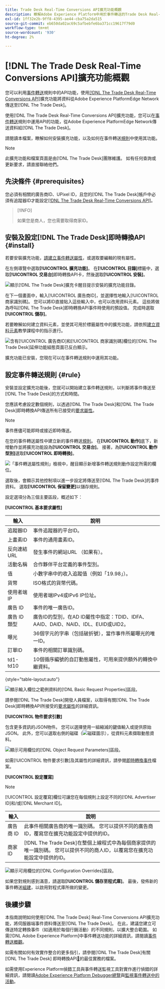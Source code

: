 ```yaml
---
title: Trade Desk Real-Time Conversions API擴充功能概觀
description: 瞭解Adobe Experience Platform中用於事件轉送的Trade Desk Real-Time Conversions API擴充功能。
exl-id: 1ff32e2b-9ff8-4395-ae44-cba75a2da515
source-git-commit: eb650da02ac69c5afbebfe6ba371cc19617f79d0
workflow-type: tm+mt
source-wordcount: '930'
ht-degree: 2%

---
```


# [!DNL The Trade Desk Real-Time Conversions API]擴充功能概觀

您可以利用[事件轉送](../../../ui/event-forwarding/overview.md)規則中的API功能，使用[[!DNL The Trade Desk Real-Time Conversions API]](https://partner.thetradedesk.com/v3/portal/data/doc/DataConversionEventsApi)擴充功能將資料從Adobe Experience PlatformEdge Network傳送至[!DNL The Trade Desk]。

使用[!DNL The Trade Desk Real-Time Conversions API]擴充功能，您可以在[事件轉送](../../../ui/event-forwarding/overview.md)規則中運用API的功能，從Adobe Experience PlatformEdge Network傳送資料給[!DNL The Trade Desk]。

請閱讀本檔案，瞭解如何安裝擴充功能，以及如何在事件轉送[規則](../../../ui/managing-resources/rules.md)中使用其功能。

>[!NOTE]
>
>此擴充功能和檔案頁面是由[!DNL The Trade Desk]團隊維護。 如有任何查詢或更新要求，請直接聯絡他們。

## 先決條件 {#prerequisites}

您必須有相關的廣告商ID、UPixel ID，且您的[!DNL The Trade Desk]帳戶中必須有追蹤器ID才能設定[[!DNL The Trade Desk Real-Time Conversions API]](https://partner.thetradedesk.com/v3/portal/data/doc/DataConversionEventsApi)。

>[!INFO]
>
>如果您是商人，您也需要取得商家ID。

## 安裝及設定[!DNL The Trade Desk]即時轉換API {#install}

若要安裝擴充功能，[請建立事件轉送屬性](../../../ui/event-forwarding/overview.md#properties)，或選取要編輯的現有屬性。

在左側導覽中選取&#x200B;**[!UICONTROL 擴充功能]**。 在&#x200B;**[!UICONTROL 目錄]**&#x200B;標籤中，選取&#x200B;**[!UICONTROL 交易台]**&#x200B;即時轉換API卡，然後選取&#x200B;**[!UICONTROL 安裝]**。

![顯示[!DNL The Trade Desk]擴充卡醒目提示安裝的擴充功能目錄。](../../../images/extensions/server/tradedesk/install-extension.png)

在下一個畫面中，輸入[!UICONTROL 廣告商ID]，並選擇性地輸入[!UICONTROL 商家識別碼]。 您可以將ID直接貼入這些輸入中，也可以改用資料元素。 這些將做為呼叫[!DNL The Trade Desk]即時轉換API事件時使用的預設值。 完成時選取&#x200B;**[!UICONTROL 儲存]**。

若要瞭解如何建立資料元素，並使其可用於標籤屬性中的擴充功能，請依照[建立資料元素](https://experienceleague.adobe.com/zh-hant/docs/platform-learn/data-collection/tags/create-data-elements)教學課程中的指示進行。

![含有[!UICONTROL 廣告商ID]和[!UICONTROL 商家識別碼]欄位的[!DNL The Trade Desk]延伸功能組態頁面已反白顯示。](../../../images/extensions/server/tradedesk/configure-extension.png)

擴充功能已安裝，您現在可以在事件轉送規則中運用其功能。

## 設定事件轉送規則 {#rule}

安裝並設定擴充功能後，您就可以開始建立事件轉送規則，以判斷將事件傳送至[!DNL The Trade Desk]的方式和時間。

您應該考慮設定數個規則，以透過[!DNL The Trade Desk]和[!DNL The Trade Desk]即時轉換API傳送所有已接受的[要求屬性](https://partner.thetradedesk.com/v3/portal/data/doc/DataConversionEventsApi#properties)。

>[!NOTE]
>
>事件應儘可能即時或接近即時傳送。

在您的事件轉送屬性中建立新的事件轉送[規則](../../../ui/managing-resources/rules.md)。 在&#x200B;**[!UICONTROL 動作]**&#x200B;底下，新增動作並將擴充功能設為&#x200B;**[!UICONTROL 交易台]**。 接著，為&#x200B;**[!UICONTROL 動作型別]**&#x200B;選取&#x200B;**[!UICONTROL 即時轉換]**。

![「事件轉送屬性規則」檢視中，醒目顯示新增事件轉送規則動作設定所需的欄位。](../../../images/extensions/server/tradedesk/tradedesk-event-action.png)

選取後，會顯示其他控制項以進一步設定將傳送至[!DNL The Trade Desk]的事件資料。 選取&#x200B;**[!UICONTROL 保留變更]**&#x200B;以儲存規則。

設定選項分為三個主要區段，概述如下：

**[!UICONTROL 基本要求屬性]**

| 輸入 | 說明 |
| --- | --- |
| 追蹤器ID | 事件追蹤器的平台ID。 |
| 上畫素ID | 事件的通用畫素ID。 |
| 反向連結URL | 發生事件的網站URL （如果有）。 |
| 活動名稱 | 合作夥伴平台定義的事件型別。 |
| 值 | 小數字串中的收入追蹤值（例如「19.98」）。 |
| 貨幣 | ISO格式的貨幣代碼。 |
| 使用者端IP | 使用者端IPv4或IPv6 IP位址。 |
| 廣告 ID | 事件的唯一廣告ID。 |
| 廣告 ID 類型 | 廣告ID的型別，在AD ID屬性中指定：TDID、IDFA、AAID、DAID、NAID、IDL、EUID或UID2。 |
| 曝光 | 36個字元的字串（包括破折號），當作事件所屬曝光的唯一ID。 |
| 訂單ID | 事件的相關訂單識別碼。 |
| td1-td10 | 10個循序編號的自訂動態屬性，可用來提供額外的轉換中繼資料。 |

{style="table-layout:auto"}

![顯示輸入欄位之範例資料的[!DNL Basic Request Properties]區段。](../../../images/extensions/server/tradedesk/configure-extension-basic-request-properties.png)

請參閱[!DNL The Trade Desk]開發人員檔案，以取得有關[!DNL The Trade Desk]即時轉換API所接受的[要求屬性](https://partner.thetradedesk.com/v3/portal/data/doc/DataConversionEventsApi#properties)的詳細資訊。

**[!UICONTROL 物件要求引數]**

包含更多資訊的JSON物件。 您可以選擇使用一組縮減的鍵值輸入或提供原始JSON。 此外，您可以選取右側的磁碟（![磁碟圖示](/help/images/icons/database.png)），從資料元素擷取動態資料。


![顯示可用欄位的[!DNL Object Request Parameters]區段。](../../../images/extensions/server/tradedesk/configure-object-request-params.png)

如需[!UICONTROL 物件要求引數]及其屬性的詳細資訊，請參閱[即時轉換事件](https://partner.thetradedesk.com/v3/portal/data/doc/DataConversionEventsApi#properties-items)檔案。

**[!UICONTROL 設定覆寫]**

>[!NOTE]
>
>[!UICONTROL 設定覆寫]欄位可讓您在每個規則上設定不同的[!DNL Advertiser ID]和/或[!DNL Merchant ID]。

| 輸入 | 說明 |
| --- | --- |
| 廣告商 ID | 此事件相關廣告商的唯一識別碼。 您可以提供不同的廣告商ID，覆寫您在擴充功能設定中提供的ID。 |
| 商家ID | [!DNL The Trade Desk]在整個上線程式中為每個商家提供的唯一識別碼。 您可以提供不同的商人ID，以覆寫您在擴充功能設定中提供的ID。 |

![顯示可用欄位的[!DNL Configuration Overrides]區段。](../../../images/extensions/server/tradedesk/configure-overrides.png)

如果您對規則感到滿意，請選取&#x200B;**[!UICONTROL 儲存至程式庫]**。 最後，發佈新的事件轉送[組建](../../../ui/publishing/builds.md)，以啟用對程式庫所做的變更。

## 後續步驟

本指南說明如何使用[!DNL The Trade Desk] Real-Time Conversions API擴充功能，將伺服器端事件資料傳送至[!DNL The Trade Desk]。 在此，建議您建立可傳送特定轉換事件（如適用於每個行銷活動）的不同規則，以擴大整合範圍。 如需[!DNL Adobe Experience Platform]中事件轉送功能的詳細資訊，請閱讀[事件轉送概觀](../../../ui/event-forwarding/overview.md)。

如需有關如何有效實作整合的更多指引，請參閱[!DNL The Trade Desk]有關 [!DNL The Trade Desk] 即時轉換API[&#128279;](https://www.facebook.com/business/help/308855623839366?id=818859032317965)的最佳實務的檔案。

如需使用Experience Platform偵錯工具與事件轉送監視工具對實作進行偵錯的詳細資訊，請閱讀[Adobe Experience Platform Debugger總覽](../../../../debugger/home.md)與[監視事件轉送中的活動](../../../ui/event-forwarding/monitoring.md)。
